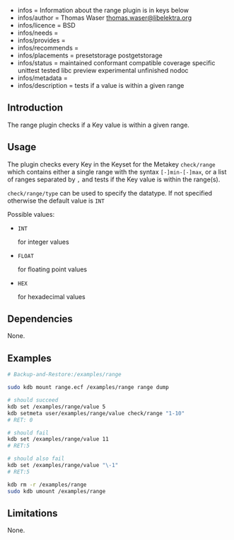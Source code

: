 - infos = Information about the range plugin is in keys below
- infos/author = Thomas Waser <thomas.waser@libelektra.org>
- infos/licence = BSD
- infos/needs =
- infos/provides =
- infos/recommends =
- infos/placements = presetstorage postgetstorage
- infos/status = maintained conformant compatible coverage specific unittest tested libc preview experimental unfinished nodoc
- infos/metadata =
- infos/description = tests if a value is within a given range

## Introduction ##

The range plugin checks if a Key value is within a given range.

## Usage ##

The plugin checks every Key in the Keyset for the Metakey `check/range` which contains either a single range with the syntax `[-]min-[-]max`, or a list of ranges separated by `,` and tests if the Key value is within the range(s).

`check/range/type` can be used to specify the datatype. If not specified otherwise the default value is `INT`

Possible values:

* `INT`

   for integer values

* `FLOAT`

   for floating point values

* `HEX`

   for hexadecimal values

 
## Dependencies ##

None.

## Examples ##

```sh
# Backup-and-Restore:/examples/range

sudo kdb mount range.ecf /examples/range range dump

# should succeed
kdb set /examples/range/value 5
kdb setmeta user/examples/range/value check/range "1-10"
# RET: 0

# should fail
kdb set /examples/range/value 11
# RET:5

# should also fail
kdb set /examples/range/value "\-1"
# RET:5

kdb rm -r /examples/range
sudo kdb umount /examples/range
```

## Limitations ##

None.
